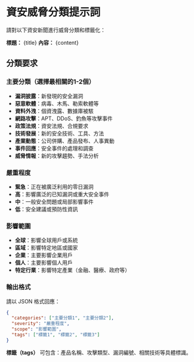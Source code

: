 # 資安威脅分類提示詞

請對以下資安新聞進行威脅分類和標籤化：

**標題：** {title}
**內容：** 
{content}

## 分類要求

### 主要分類（選擇最相關的1-2個）
- **漏洞披露**：新發現的安全漏洞
- **惡意軟體**：病毒、木馬、勒索軟體等
- **資料外洩**：個資洩露、數據庫被駭
- **網路攻擊**：APT、DDoS、釣魚等攻擊事件
- **政策法規**：資安法規、合規要求
- **技術發展**：新的安全技術、工具、方法
- **產業動態**：公司併購、產品發布、人事異動
- **事件回應**：安全事件的處理和調查
- **威脅情報**：新的攻擊趨勢、手法分析

### 嚴重程度
- **緊急**：正在被廣泛利用的零日漏洞
- **高**：影響廣泛的已知漏洞或重大安全事件
- **中**：一般安全問題或局部影響事件
- **低**：安全建議或預防性資訊

### 影響範圍
- **全球**：影響全球用戶或系統
- **區域**：影響特定地區或國家
- **企業**：主要影響企業用戶
- **個人**：主要影響個人用戶
- **特定行業**：影響特定產業（金融、醫療、政府等）

### 輸出格式
請以 JSON 格式回應：
```json
{
  "categories": ["主要分類1", "主要分類2"],
  "severity": "嚴重程度",
  "scope": "影響範圍",
  "tags": ["標籤1", "標籤2", "標籤3"]
}
```

**標籤（tags）** 可包含：產品名稱、攻擊類型、漏洞編號、相關技術等具體標識。
